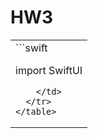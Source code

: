 <h1>HW3</h1>
<table>
  <tr>
    <td>
```swift
     
import SwiftUI
      
```
    </td>
  </tr>
</table>
